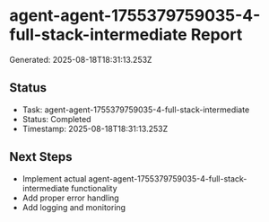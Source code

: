 # agent-agent-1755379759035-4-full-stack-intermediate Report

Generated: 2025-08-18T18:31:13.253Z

## Status
- Task: agent-agent-1755379759035-4-full-stack-intermediate
- Status: Completed
- Timestamp: 2025-08-18T18:31:13.253Z

## Next Steps
- Implement actual agent-agent-1755379759035-4-full-stack-intermediate functionality
- Add proper error handling
- Add logging and monitoring

